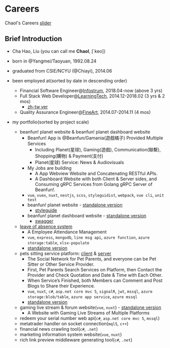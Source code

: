 # Careers
Chaol's Careers [slider](https://docs.google.com/presentation/d/1Zg-5n2su0tPHKzsq8C90hXWpl-UMPeuu2bDGJ9zWu8A/edit?usp=sharing)

## Brief Introduction
- Cha Hao, Liu (you can call me **Chaol**, [\`keo])
- born in @Yangmei/Taoyuan, 1992.08.24
- graduated from CSIE/NCYU (@Chiayi), 2014.06

- been employed at(sorted by date in descending order)
  - Financial Software Engineer@[Infostrum](https://github.com/ChaoLiou/Careers/tree/master/3.%20infostrum-1804), 2018.04-now (above 3 yrs)
  - Full Stack Web Developer@[LearningTech](https://github.com/ChaoLiou/Careers/tree/master/2.%20ltc-1412-1802), 2014.12-2018.02 (3 yrs & 2 mos)
    - [zh-tw ver](https://github.com/ChaoLiou/Careers/tree/master/2.%20ltc-1412-1802/README.zh-tw.md)
  - Quality Assurance Engineer@[FineArt](https://github.com/ChaoLiou/Careers/tree/master/1.%20fineart-1407-1411), 2014.07-2014.11 (4 mos)
  
- my portfolio(sorted by project scale)
  - beanfun! planet website & beanfun! planet dashboard website
    - Beanfun! App is @Beanfun/Gamania(遊戲橘子) Provided Multiple Services
      - Including Planet(星球), Gaming(遊戲), Communication(聯繫), Shopping(購物) & Payment(支付)
      - Planet(星球) Service: News & Audiovisuals
    - My Jobs are building
      - A App Webview Website and Concatenating RESTful APIs.
      - A Dashboard Website with both Client & Server sides, and Consuming gRPC Services from Golang gRPC Server of Beanfun!.
    - `vue`, `vuex`, `nuxt`, `nestjs`, `scss`, `styleguidist`, `webpack`, `vue cli`, `unit test`
    - beanfun! planet website - [standalone version](https://chaolnewsfrontendpage.z7.web.core.windows.net/#/)
      - [styleguide](https://chaolnewsfrontendpage.z7.web.core.windows.net/styleguide/)
    - beanfun! planet dashboard website - [standalone version](https://chaolnewsbackstage.z7.web.core.windows.net/)
      - [swagger](https://chaolnewsbackstage.z7.web.core.windows.net/api/)
  - [leave of absence system](https://github.com/ChaoLiou/LOASystem)
    - A Employee Attendance Management
    - `vue`, `express`, `mongodb`, `line msg api`, `azure function`, `azure storage:table`, `xlsx-populate`
    - [standalone version](https://chaolloasystem.z7.web.core.windows.net)
  - pets sitting service platform: [client](https://github.com/ChaoLiou/Pettogether) & [server](https://github.com/ChaoLiou/PettogetherServer)
    - The Social Network for Pet Parents, and everyone can be Pet Sitter or Other Service Provider.
    - First, Pet Parents Search Services on Platform, then Contact the Provider and Check Quotation and Date & Time with Each Other.
    - When Service’s Finished, both Members can Comment and Post Blogs to Share their Experience.
    - `vue`, `nuxt`, `c#`, `asp.net core mvc 5`, `signalR`, `jwt`, `mssql`, `azure storage:blob/table`, `azure app service`, `azure mssql`
    - [standalone version](https://chaolpettogether.z7.web.core.windows.net)
  - gaming live stream & forum website(`vue`, `nuxt`) - [standalone version](https://chaolqsdj.z7.web.core.windows.net/#/)
    - A Website with Gaming Live Streams of Multiple Platforms
  - redeem your serial number web api(`c#`, `asp.net core mvc 5`, `mssql`)
  - metatrader handler on socket connection(`mql5`, `c++`)
  - financial news crawling tool(`c#`, `.net`)
  - marketing information system website(`vue`, `nuxt`)
  - rich link preview middleware generating tool(`c#`, `.net`)
